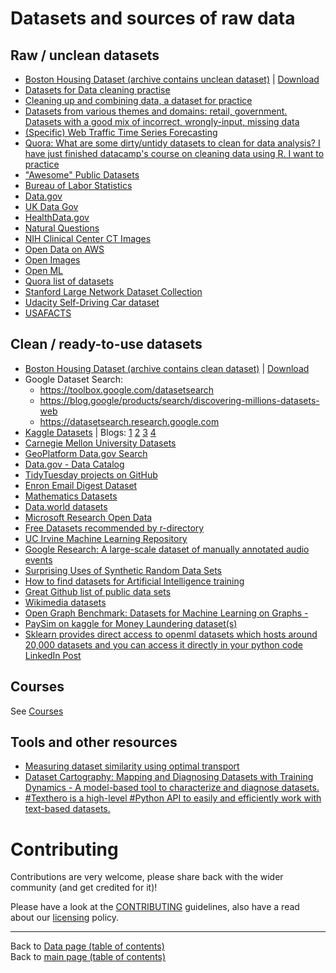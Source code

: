 # Datasets and sources of raw data

## Raw / unclean datasets

- [Boston Housing Dataset (archive contains unclean dataset)](https://github.com/neomatrix369/awesome-ai-ml-dl/releases/tag/v0.1) | [Download](https://github.com/neomatrix369/awesome-ai-ml-dl/releases/download/v0.1/boston_housing_dataset.zip)
- [Datasets for Data cleaning practise](https://makingnoiseandhearingthings.com/2018/04/19/datasets-for-data-cleaning-practice/)
- [Cleaning up and combining data, a dataset for practice](https://www.r-bloggers.com/cleaning-up-and-combining-data-a-dataset-for-practice/)
- [Datasets from various themes and domains: retail, government. Datasets with a good mix of incorrect, wrongly-input, missing data](https://www.ud-intl.com/dataset)
- [(Specific) Web Traffic Time Series Forecasting](https://www.kaggle.com/c/web-traffic-time-series-forecasting)
- [Quora: What are some dirty/untidy datasets to clean for data analysis? I have just finished datacamp's course on cleaning data using R. I want to practice](https://www.quora.com/What-are-some-dirty-untidy-datasets-to-clean-for-data-analysis-I-have-just-finished-datacamps-course-on-cleaning-data-using-R-I-want-to-practice)
- ["Awesome" Public Datasets](https://github.com/caesar0301/awesome-public-datasets)
- [Bureau of Labor Statistics](https://www.bls.gov/data/)
- [Data.gov](https://www.data.gov/)
- [UK Data Gov](https://data.gov.uk/)
- [HealthData.gov](https://www.healthdata.gov/)
- [Natural Questions](https://ai.google.com/research/NaturalQuestions)
- [NIH Clinical Center CT Images](https://www.nih.gov/news-events/news-releases/nih-clinical-center-releases-dataset-32000-ct-images)
- [Open Data on AWS](https://registry.opendata.aws/)
- [Open Images](https://storage.googleapis.com/openimages/web/index.html)
- [Open ML](https://www.openml.org/search?type=data)
- [Quora list of datasets](https://www.quora.com/Where-can-I-find-large-datasets-open-to-the-public)
- [Stanford Large Network Dataset Collection](https://snap.stanford.edu/data/index.html)
- [Udacity Self-Driving Car dataset](https://github.com/udacity/self-driving-car)
- [USAFACTS](https://usafacts.org/)

## Clean / ready-to-use datasets

- [Boston Housing Dataset (archive contains clean dataset)](https://github.com/neomatrix369/awesome-ai-ml-dl/releases/tag/v0.1) | [Download](https://github.com/neomatrix369/awesome-ai-ml-dl/releases/download/v0.1/boston_housing_dataset.zip)
- Google Dataset Search: 
  - https://toolbox.google.com/datasetsearch
  - https://blog.google/products/search/discovering-millions-datasets-web
  - https://datasetsearch.research.google.com
- [Kaggle Datasets](https://www.kaggle.com/datasets) | Blogs: [1](https://towardsdatascience.com/interesting-datasets-on-kaggle-com-3a4a250b0b85) [2](http://blog.kaggle.com/2016/01/19/introducing-kaggle-datasets/) [3](https://medium.com/@benhamner/introducing-kaggle-datasets-a935f9f76f5) [4](https://stackoverflow.com/questions/52681196/kaggle-datasets-into-jupyter-notebook)
- [Carnegie Mellon University Datasets](http://lib.stat.cmu.edu/datasets/)
- [GeoPlatform Data.gov Search ](https://data.geoplatform.gov/)
- [Data.gov - Data Catalog](https://catalog.data.gov/dataset)
- [TidyTuesday projects on GitHub](https://github.com/rfordatascience/tidytuesday)
- [Enron Email Digest Dataset](https://www.cs.cmu.edu/~enron/)
- [Mathematics Datasets](https://github.com/deepmind/mathematics_dataset)
- [Data.world datasets](https://data.world)
- [Microsoft Research Open Data](https://msropendata.com/)
- [Free Datasets recommended by r-directory](https://r-dir.com/reference/datasets.html)
- [UC Irvine Machine Learning Repository](https://archive.ics.uci.edu/ml/index.php)
- [Google Research: A large-scale dataset of manually annotated audio events](https://research.google.com/audioset/index.html)
- [Surprising Uses of Synthetic Random Data Sets](https://www.linkedin.com/posts/data-science-central_surprising-uses-of-synthetic-random-data-activity-6612404601515765760-J0AY)
- [How to find datasets for Artificial Intelligence training](https://medium.com/shallow-thoughts-about-deep-learning/how-to-find-datasets-for-artificial-intelligence-9131b2e72e88?fbclid=IwAR1up1xYvKUX4-7DJFs62hTqrfhfLuY9TdNXK56mnmTiUocvv0hgPj6vf4k)
- [Great Github list of public data sets](https://www.linkedin.com/posts/data-science-central_great-github-list-of-public-data-sets-activity-6620739516317646849-YMxO)
- [Wikimedia datasets](https://dumps.wikimedia.org/)
- [Open Graph Benchmark: Datasets for Machine Learning on Graphs -](https://www.linkedin.com/posts/philipvollet_machinelearning-datascience-analytics-activity-6715867835287109633-Y_MN)
- [PaySim on kaggle for Money Laundering dataset(s)](https://www.kaggle.com/ntnu-testimon/paysim1)
- [Sklearn provides direct access to openml datasets which hosts around 20,000 datasets and you can access it directly in your python code](https://lnkd.in/g-YYFay) [LinkedIn Post](https://www.linkedin.com/posts/srivatsan-srinivasan-b8131b_datascience-machinelearning-ml-activity-6653512803644768256-w1mM)

## Courses

See [Courses](../courses.md#courses)

## Tools and other resources

- [Measuring dataset similarity using optimal transport](https://www.linkedin.com/posts/philipvollet_machinelearning-datascience-datascientist-activity-6715145819273744384-JghQ)
- [Dataset Cartography: Mapping and Diagnosing Datasets with Training Dynamics - A model-based tool to characterize and diagnose datasets.](https://www.linkedin.com/posts/philipvollet_nlp-machinelearning-ai-activity-6715138376556793856-T5AC)
- [#Texthero is a high-level #Python API to easily and efficiently work with text-based datasets. ](https://www.linkedin.com/posts/inna-vogel-nlp_texthero-text-preprocessing-representation-activity-6689190055614926848-eWF4)

# Contributing

Contributions are very welcome, please share back with the wider community (and get credited for it)!

Please have a look at the [CONTRIBUTING](../CONTRIBUTING.md) guidelines, also have a read about our [licensing](../LICENSE.md) policy.

---

Back to [Data page (table of contents)](README.md)</br>
Back to [main page (table of contents)](../README.md)
